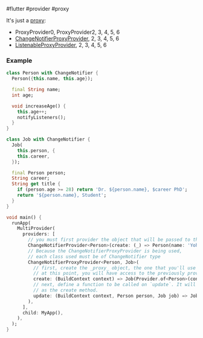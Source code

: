 #flutter #provider #proxy

It's just a [proxy](/proxy):
- ProxyProvider0, ProxyProvider2, 3, 4, 5, 6
- [ChangeNotifierProxyProvider](/ChangeNotifierProxyProvider), 2, 3, 4, 5, 6
- [ListenableProxyProvider](/ListenableProxyProvider), 2, 3, 4, 5, 6

### Example
```dart
class Person with ChangeNotifier {
  Person({this.name, this.age});

  final String name;
  int age;

  void increaseAge() {
    this.age++;
    notifyListeners();
  }
}

class Job with ChangeNotifier {
  Job(
    this.person, {
    this.career,
  });

  final Person person;
  String career;
  String get title {
    if (person.age >= 28) return 'Dr. ${person.name}, $career PhD';
    return '${person.name}, Student';
  }
}

void main() {
  runApp(
    MultiProvider(
      providers: [
        // you must first provider the object that will be passed to the proxy    
        ChangeNotifierProvider<Person>(create: (_) => Person(name: 'Yohan', age: 25)),
        // Because the ChangeNotifierProxyProvider is being used,
        // each class used must be of ChangeNotifier type    
        ChangeNotifierProxyProvider<Person, Job>(
          // first, create the _proxy_ object, the one that you'll use in your UI
          // at this point, you will have access to the previously provided objects                
          create: (BuildContext context) => Job(Provider.of<Person>(context, listen: false)),
          // next, define a function to be called on `update`. It will return the same type
          // as the create method.   
          update: (BuildContext context, Person person, Job job) => Job(person, career: 'Vet'),
        ),
      ],
      child: MyApp(),
    ),
  );
}
```